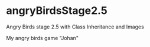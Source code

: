 # angryBirdsStage2.5
Angry Birds stage 2.5 with Class Inheritance and Images

My angry birds game "Johan"
